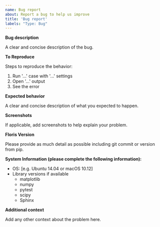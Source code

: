 ```yaml
---
name: Bug report
about: Report a bug to help us improve
title: 'Bug report'
labels: "Type: Bug"
---
```


**Bug description**

A clear and concise description of the bug.

**To Reproduce**

Steps to reproduce the behavior:
1. Run '...' case with '...' settings
2. Open '...' output
3. See the error

**Expected behavior**

A clear and concise description of what you expected to happen.

**Screenshots**

If applicable, add screenshots to help explain your problem.

**Floris Version**

Please provide as much detail as possible including git commit or version from pip.

**System Information (please complete the following information):**
 
 - OS: [e.g. Ubuntu 14.04 or macOS 10.12]
 - Library versions if available
   * matplotlib
   * numpy
   * pytest
   * scipy
   * Sphinx

**Additional context**

Add any other context about the problem here.

